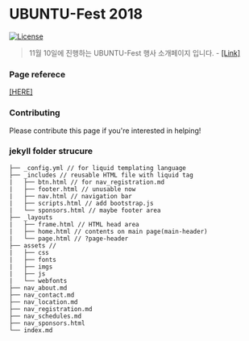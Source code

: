 # UBUNTU-Fest 2018
[![License](https://img.shields.io/badge/license-MIT-blue.svg)](https://opensource.org/licenses/MIT)

> 11월 10일에 진행하는 UBUNTU-Fest 행사 소개페이지 입니다. -
[[Link]](https://ubuntu-fest.github.io)

### Page referece
[[HERE]](https://meltingcon.github.io/2018/)

### Contributing
Please contribute this page if you're interested in helping!

### jekyll folder strucure
```
├── _config.yml // for liquid templating language
├── _includes // reusable HTML file with liquid tag
|   ├── btn.html // for nav_registration.md
|   ├── footer.html // unusable now
|   ├── nav.html // navigation bar
|   ├── scripts.html // add bootstrap.js 
|   └── sponsors.html // maybe footer area
├── _layouts
|   ├── frame.html // HTML head area
|   ├── home.html // contents on main page(main-header)
|   └── page.html // ?page-header
├── assets //
|   ├── css
|   ├── fonts
|   ├── imgs
|   ├── js
|   └── webfonts
├── nav_about.md
├── nav_contact.md
├── nav_location.md
├── nav_registration.md
├── nav_schedules.md
├── nav_sponsors.html
└── index.md
```
